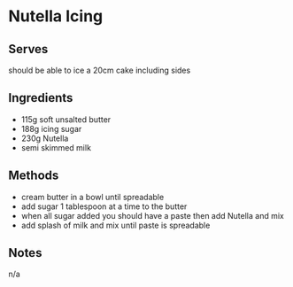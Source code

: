 # Nutella Icing

## Serves
should be able to ice a 20cm cake including sides

## Ingredients
 - 115g soft unsalted butter
 - 188g icing sugar
 - 230g Nutella
 - semi skimmed milk

## Methods
 - cream butter in a bowl until spreadable
 - add sugar 1 tablespoon at a time to the butter
 - when all sugar added you should have a paste then add Nutella and mix
 - add splash of milk and mix until paste is spreadable

## Notes
n/a
